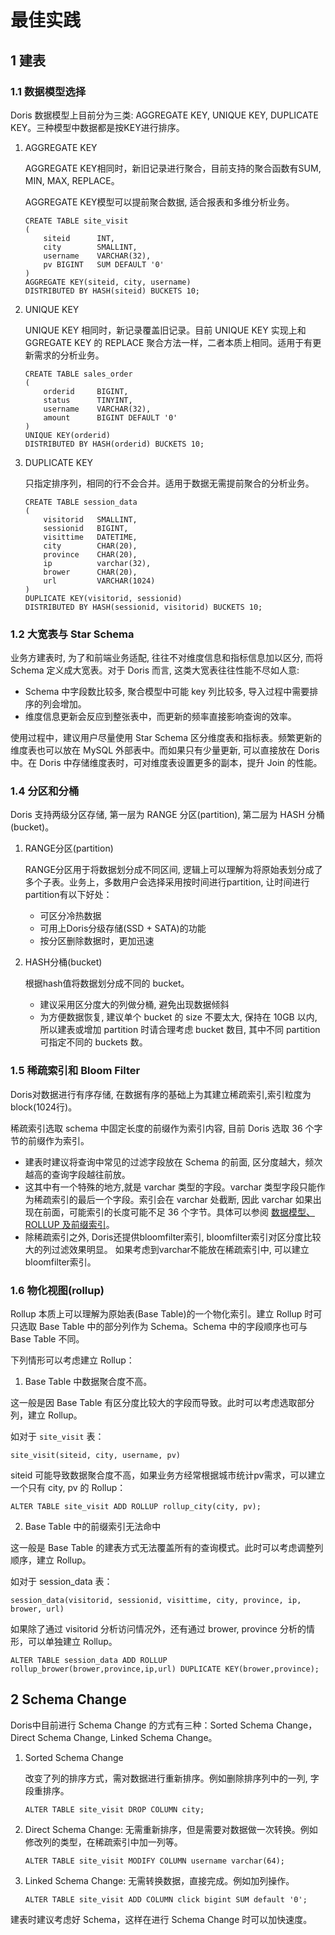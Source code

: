 # 最佳实践

## 1 建表

### 1.1 数据模型选择

Doris 数据模型上目前分为三类: AGGREGATE KEY, UNIQUE KEY, DUPLICATE KEY。三种模型中数据都是按KEY进行排序。

1. AGGREGATE KEY

    AGGREGATE KEY相同时，新旧记录进行聚合，目前支持的聚合函数有SUM, MIN, MAX, REPLACE。
    
    AGGREGATE KEY模型可以提前聚合数据, 适合报表和多维分析业务。
    
    ```
    CREATE TABLE site_visit
    (
        siteid      INT,
        city        SMALLINT,
        username    VARCHAR(32),
        pv BIGINT   SUM DEFAULT '0'
    )
    AGGREGATE KEY(siteid, city, username)
    DISTRIBUTED BY HASH(siteid) BUCKETS 10;
    ```
    
2. UNIQUE KEY

    UNIQUE KEY 相同时，新记录覆盖旧记录。目前 UNIQUE KEY 实现上和 GGREGATE KEY 的 REPLACE 聚合方法一样，二者本质上相同。适用于有更新需求的分析业务。
    
    ```
    CREATE TABLE sales_order
    (
        orderid     BIGINT,
        status      TINYINT,
        username    VARCHAR(32),
        amount      BIGINT DEFAULT '0'
    )
    UNIQUE KEY(orderid)
    DISTRIBUTED BY HASH(orderid) BUCKETS 10;
    ```
    
3. DUPLICATE KEY

    只指定排序列，相同的行不会合并。适用于数据无需提前聚合的分析业务。
    
    ```
    CREATE TABLE session_data
    (
        visitorid   SMALLINT,
        sessionid   BIGINT,
        visittime   DATETIME,
        city        CHAR(20),
        province    CHAR(20),
        ip          varchar(32),
        brower      CHAR(20),
        url         VARCHAR(1024)
    )
    DUPLICATE KEY(visitorid, sessionid)
    DISTRIBUTED BY HASH(sessionid, visitorid) BUCKETS 10;
    ```

### 1.2 大宽表与 Star Schema

业务方建表时, 为了和前端业务适配, 往往不对维度信息和指标信息加以区分, 而将 Schema 定义成大宽表。对于 Doris 而言, 这类大宽表往往性能不尽如人意: 

* Schema 中字段数比较多, 聚合模型中可能 key 列比较多, 导入过程中需要排序的列会增加。
* 维度信息更新会反应到整张表中，而更新的频率直接影响查询的效率。

使用过程中，建议用户尽量使用 Star Schema 区分维度表和指标表。频繁更新的维度表也可以放在 MySQL 外部表中。而如果只有少量更新, 可以直接放在 Doris 中。在 Doris 中存储维度表时，可对维度表设置更多的副本，提升 Join 的性能。
 
### 1.4 分区和分桶

Doris 支持两级分区存储, 第一层为 RANGE 分区(partition), 第二层为 HASH 分桶(bucket)。

1. RANGE分区(partition)

    RANGE分区用于将数据划分成不同区间, 逻辑上可以理解为将原始表划分成了多个子表。业务上，多数用户会选择采用按时间进行partition, 让时间进行partition有以下好处：
    
    * 可区分冷热数据
    * 可用上Doris分级存储(SSD + SATA)的功能
    * 按分区删除数据时，更加迅速

2. HASH分桶(bucket)

    根据hash值将数据划分成不同的 bucket。
    
    * 建议采用区分度大的列做分桶, 避免出现数据倾斜
    * 为方便数据恢复, 建议单个 bucket 的 size 不要太大, 保持在 10GB 以内, 所以建表或增加 partition 时请合理考虑 bucket 数目, 其中不同 partition 可指定不同的 buckets 数。

### 1.5 稀疏索引和 Bloom Filter

Doris对数据进行有序存储, 在数据有序的基础上为其建立稀疏索引,索引粒度为 block(1024行)。

稀疏索引选取 schema 中固定长度的前缀作为索引内容, 目前 Doris 选取 36 个字节的前缀作为索引。

* 建表时建议将查询中常见的过滤字段放在 Schema 的前面, 区分度越大，频次越高的查询字段越往前放。
* 这其中有一个特殊的地方,就是 varchar 类型的字段。varchar 类型字段只能作为稀疏索引的最后一个字段。索引会在 varchar 处截断, 因此 varchar 如果出现在前面，可能索引的长度可能不足 36 个字节。具体可以参阅 [数据模型、ROLLUP 及前缀索引](./data-model-rollup.md)。
* 除稀疏索引之外, Doris还提供bloomfilter索引, bloomfilter索引对区分度比较大的列过滤效果明显。 如果考虑到varchar不能放在稀疏索引中, 可以建立bloomfilter索引。

### 1.6 物化视图(rollup)

Rollup 本质上可以理解为原始表(Base Table)的一个物化索引。建立 Rollup 时可只选取 Base Table 中的部分列作为 Schema。Schema 中的字段顺序也可与 Base Table 不同。

下列情形可以考虑建立 Rollup：

1. Base Table 中数据聚合度不高。

这一般是因 Base Table 有区分度比较大的字段而导致。此时可以考虑选取部分列，建立 Rollup。
    
如对于 `site_visit` 表：

```
site_visit(siteid, city, username, pv)
```

siteid 可能导致数据聚合度不高，如果业务方经常根据城市统计pv需求，可以建立一个只有 city, pv 的 Rollup：

```
ALTER TABLE site_visit ADD ROLLUP rollup_city(city, pv);
```
    
2. Base Table 中的前缀索引无法命中

这一般是 Base Table 的建表方式无法覆盖所有的查询模式。此时可以考虑调整列顺序，建立 Rollup。

如对于 session_data 表：

```
session_data(visitorid, sessionid, visittime, city, province, ip, brower, url)
```

如果除了通过 visitorid 分析访问情况外，还有通过 brower, province 分析的情形，可以单独建立 Rollup。

```
ALTER TABLE session_data ADD ROLLUP rollup_brower(brower,province,ip,url) DUPLICATE KEY(brower,province);
```

## 2 Schema Change

Doris中目前进行 Schema Change 的方式有三种：Sorted Schema Change，Direct Schema Change, Linked Schema Change。

1. Sorted Schema Change

    改变了列的排序方式，需对数据进行重新排序。例如删除排序列中的一列, 字段重排序。
    
    ```
    ALTER TABLE site_visit DROP COLUMN city;
    ```
    
2. Direct Schema Change: 无需重新排序，但是需要对数据做一次转换。例如修改列的类型，在稀疏索引中加一列等。

    ```
    ALTER TABLE site_visit MODIFY COLUMN username varchar(64);
    ```
    
3. Linked Schema Change: 无需转换数据，直接完成。例如加列操作。
    
    ```
    ALTER TABLE site_visit ADD COLUMN click bigint SUM default '0';
    ```
    
建表时建议考虑好 Schema，这样在进行 Schema Change 时可以加快速度。
